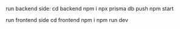 run backend side:
cd backend
npm i
npx prisma db push
npm start

run frontend side
cd frontend
npm i
npm run dev